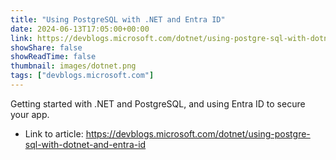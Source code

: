 ```yaml
---
title: "Using PostgreSQL with .NET and Entra ID"
date: 2024-06-13T17:05:00+00:00
link: https://devblogs.microsoft.com/dotnet/using-postgre-sql-with-dotnet-and-entra-id
showShare: false
showReadTime: false
thumbnail: images/dotnet.png
tags: ["devblogs.microsoft.com"]
---
```

Getting started with .NET and PostgreSQL, and using Entra ID to secure your app.

- Link to article: https://devblogs.microsoft.com/dotnet/using-postgre-sql-with-dotnet-and-entra-id